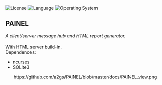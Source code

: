![License](https://img.shields.io/badge/license-Apache%202-red.svg)
![Language](https://img.shields.io/badge/C%20Std-11-blue.svg)
![Operating System](https://img.shields.io/badge/os-Linux-green.svg)<br>
## PAINEL<br>
*A client/server message hub and HTML report generator.*<br><br>
With HTML server build-in.<br>
Dependences:
- ncurses
- SQLite3

<center>https://github.com/a2gs/PAINEL/blob/master/docs/PAINEL_view.png</center>
